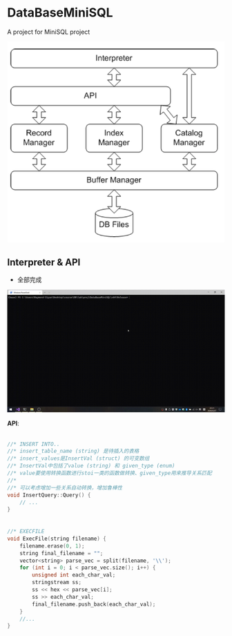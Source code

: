 # DataBaseMiniSQL
A project for MiniSQL project


![Main Frame Work](./assets/framework.png)



## Interpreter & API

* 全部完成

![](./assets/done.gif)



**API**:

```cpp

//* INSERT INTO..
//* insert_table_name (string) 是待插入的表格
//* insert_values是InsertVal (struct) 的可变数组
//* InsertVal中包括了value (string) 和 given_type (enum)
//* value要使用转换函数进行stoi一类的函数做转换、given_type用来推导关系匹配
//* 
//* 可以考虑增加一些关系自动转换，增加鲁棒性
void InsertQuery::Query() {
	// ... 
}


//* EXECFILE
void ExecFile(string filename) {
	filename.erase(0, 1);
	string final_filename = "";
	vector<string> parse_vec = split(filename, '\\');
	for (int i = 0; i < parse_vec.size(); i++) {
		unsigned int each_char_val;
		stringstream ss;
		ss << hex << parse_vec[i];
		ss >> each_char_val;
		final_filename.push_back(each_char_val);
	}
	//...
}





```